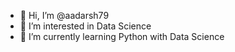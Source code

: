 - 👋 Hi, I’m @aadarsh79
- 👀 I’m interested in Data Science
- 🌱 I’m currently learning Python with Data Science

<!---
aadarsh79/aadarsh79 is a ✨ special ✨ repository because its `README.md` (this file) appears on your GitHub profile.
You can click the Preview link to take a look at your changes.
--->
